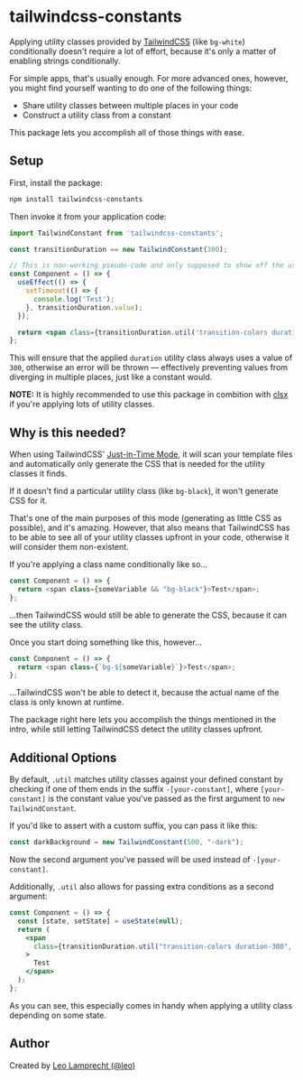 # tailwindcss-constants

Applying utility classes provided by [TailwindCSS](https://tailwindcss.com) (like `bg-white`) conditionally doesn't require a lot of effort, because it's only a matter of enabling strings conditionally.

For simple apps, that's usually enough. For more advanced ones, however, you might find yourself wanting to do one of the following things:

- Share utility classes between multiple places in your code
- Construct a utility class from a constant

This package lets you accomplish all of those things with ease.

## Setup

First, install the package:

```bash
npm install tailwindcss-constants
```

Then invoke it from your application code:

```jsx
import TailwindConstant from 'tailwindcss-constants';

const transitionDuration == new TailwindConstant(300);

// This is non-working pseudo-code and only supposed to show off the usage.
const Component = () => {
  useEffect(() => {
    setTimeout(() => {
      console.log('Test');
    }, transitionDuration.value);
  });

  return <span class={transitionDuration.util('transition-colors duration-300')}>Test</span>;
};
```

This will ensure that the applied `duration` utility class always uses a value of `300`, otherwise an error will be thrown — effectively preventing values from diverging in multiple places, just like a constant would.

**NOTE:** It is highly recommended to use this package in combition with [clsx](https://www.npmjs.com/package/clsx) if you're applying lots of utility classes.

## Why is this needed?

When using TailwindCSS' [Just-in-Time Mode](https://v2.tailwindcss.com/docs/just-in-time-mode), it will scan your template files and automatically only generate the CSS that is needed for the utility classes it finds.

If it doesn't find a particular utility class (like `bg-black`), it won't generate CSS for it.

That's one of the main purposes of this mode (generating as little CSS as possible), and it's amazing. However, that also means that TailwindCSS has to be able to see all of your utility classes upfront in your code, otherwise it will consider them non-existent.

If you're applying a class name conditionally like so...

```js
const Component = () => {
  return <span class={someVariable && "bg-black"}>Test</span>;
};
```

...then TailwindCSS would still be able to generate the CSS, because it can see the utility class.

Once you start doing something like this, however...

```js
const Component = () => {
  return <span class={`bg-${someVariable}`}>Test</span>;
};
```

...TailwindCSS won't be able to detect it, because the actual name of the class is only known at runtime.

The package right here lets you accomplish the things mentioned in the intro, while still letting TailwindCSS detect the utility classes upfront.

## Additional Options

By default, `.util` matches utility classes against your defined constant by checking if one of them ends in the suffix `-[your-constant]`, where `[your-constant]` is the constant value you've passed as the first argument to `new TailwindConstant`.

If you'd like to assert with a custom suffix, you can pass it like this:

```jsx
const darkBackground = new TailwindConstant(500, "-dark");
```

Now the second argument you've passed will be used instead of `-[your-constant]`.

Additionally, `.util` also allows for passing extra conditions as a second argument:

```jsx
const Component = () => {
  const [state, setState] = useState(null);
  return (
    <span
      class={transitionDuration.util("transition-colors duration-300", state)}
    >
      Test
    </span>
  );
};
```

As you can see, this especially comes in handy when applying a utility class depending on some state.

## Author

Created by [Leo Lamprecht (@leo)](https://leo.im)
